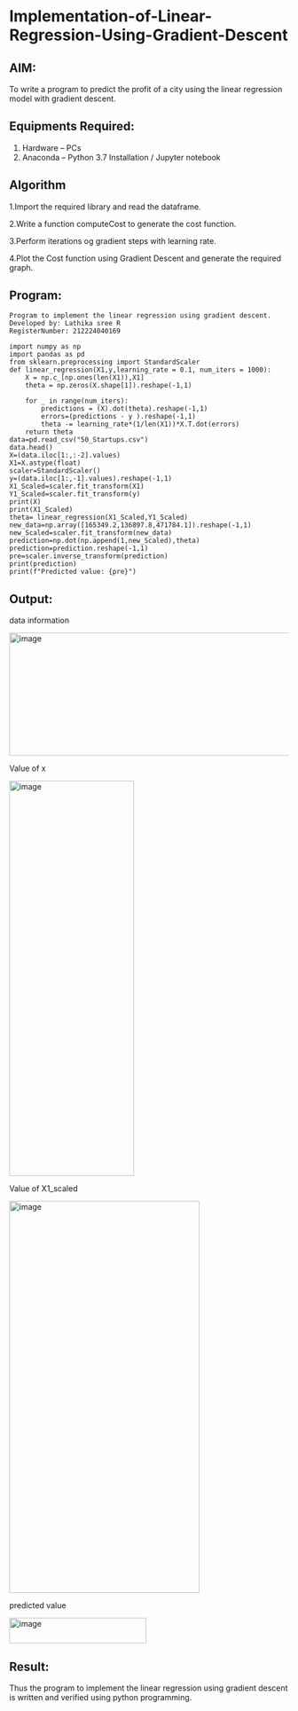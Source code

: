# Implementation-of-Linear-Regression-Using-Gradient-Descent

## AIM:
To write a program to predict the profit of a city using the linear regression model with gradient descent.

## Equipments Required:
1. Hardware – PCs
2. Anaconda – Python 3.7 Installation / Jupyter notebook

## Algorithm
1.Import the required library and read the dataframe.

2.Write a function computeCost to generate the cost function.

3.Perform iterations og gradient steps with learning rate.

4.Plot the Cost function using Gradient Descent and generate the required graph.

## Program:
```
Program to implement the linear regression using gradient descent.
Developed by: Lathika sree R
RegisterNumber: 212224040169
```

```
import numpy as np
import pandas as pd
from sklearn.preprocessing import StandardScaler
def linear_regression(X1,y,learning_rate = 0.1, num_iters = 1000):
    X = np.c_[np.ones(len(X1)),X1]
    theta = np.zeros(X.shape[1]).reshape(-1,1)
    
    for _ in range(num_iters):
        predictions = (X).dot(theta).reshape(-1,1)
        errors=(predictions - y ).reshape(-1,1)
        theta -= learning_rate*(1/len(X1))*X.T.dot(errors)
    return theta
data=pd.read_csv("50_Startups.csv")
data.head()
X=(data.iloc[1:,:-2].values)
X1=X.astype(float)
scaler=StandardScaler()
y=(data.iloc[1:,-1].values).reshape(-1,1)
X1_Scaled=scaler.fit_transform(X1)
Y1_Scaled=scaler.fit_transform(y)
print(X)
print(X1_Scaled)
theta= linear_regression(X1_Scaled,Y1_Scaled)
new_data=np.array([165349.2,136897.8,471784.1]).reshape(-1,1)
new_Scaled=scaler.fit_transform(new_data)
prediction=np.dot(np.append(1,new_Scaled),theta)
prediction=prediction.reshape(-1,1)
pre=scaler.inverse_transform(prediction)
print(prediction)
print(f"Predicted value: {pre}")
```

## Output:

data information


<img width="558" height="222" alt="image" src="https://github.com/user-attachments/assets/bd351e6d-b685-4df3-9bdc-abcbc241a3d3" />



Value of x

<img width="225" height="713" alt="image" src="https://github.com/user-attachments/assets/acf13d4e-b763-411a-8578-50eb53870586" />



Value of X1_scaled

<img width="343" height="707" alt="image" src="https://github.com/user-attachments/assets/3213808b-3972-4aba-a8eb-3a70e0029501" />



predicted value

<img width="247" height="46" alt="image" src="https://github.com/user-attachments/assets/4a280f64-a4c5-4570-b94a-6afb9c5a7278" />





## Result:
Thus the program to implement the linear regression using gradient descent is written and verified using python programming.
